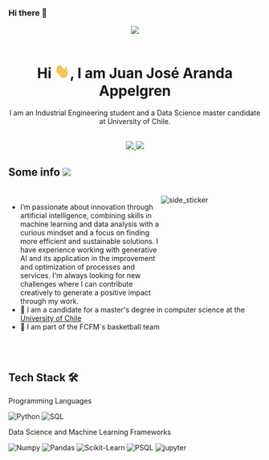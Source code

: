 ### Hi there 👋

<div align="center">
  <img src="https://user-images.githubusercontent.com/74038190/212284136-03988914-d899-44b4-b1d9-4eeccf656e44.gif" width="500">
</div>
<br>

<h1 align="center">Hi <img src="https://raw.githubusercontent.com/ABSphreak/ABSphreak/master/gifs/Hi.gif" width="30px">, I am Juan José Aranda Appelgren </h1>

<div align="center">
I am an Industrial Engineering student and a Data Science master candidate at University of Chile.
</div>
<br>

<p align="center">
    <a href="https://www.linkedin.com/in/juan-jose-aranda-appelgren-b682a1210">
        <img src="https://img.shields.io/badge/LinkedIn-0077B5?style=for-the-badge&logo=linkedin&logoColor=white"/>
    </a>
    <a href="mailto:juanaranda.app@gmail.com">
        <img src="https://img.shields.io/badge/Gmail-D14836?style=for-the-badge&logo=gmail&logoColor=white"/>
    </a>
</p>

## Some info <img src="https://user-images.githubusercontent.com/74038190/216121964-513bdf95-3c8c-429a-82bc-7c770caca8fc.png" width="45px">

<br>

<img align="right" width=200px height=200px alt="side_sticker" src= "https://media2.giphy.com/media/v1.Y2lkPTc5MGI3NjExbWF6bW1mNHlsdGVhODY5ZHp5ZTJnNWN5amo0ZGpoZ3V1bzQ5Z216aiZlcD12MV9pbnRlcm5hbF9naWZfYnlfaWQmY3Q9Zw/zhRA0okWxTGiu78uSk/giphy.gif">

- I’m passionate about innovation through artificial intelligence, combining skills in machine learning and data analysis with a curious mindset and a focus on finding more efficient and sustainable solutions.
I have experience working with generative AI and its application in the improvement and optimization of processes and services. I'm always looking for new challenges where I can contribute creatively to generate a positive impact through my work. 
- 🏫 I am a candidate for a master's degree in computer science at the [University of Chile ](https://www.dcc.uchile.cl/)
- 🏀 I am part of the FCFM`s basketball team


<br>

<br>

## Tech Stack 🛠️

Programming Languages

![Python](https://img.shields.io/badge/Python-FFD43B?style=flat-square&logo=python&logoColor=blue)
![SQL](https://img.shields.io/badge/SQL-FFD43B?style=flat-square&logo=sql&logoColor=blue)

Data Science and Machine Learning Frameworks

![Numpy](https://img.shields.io/badge/Numpy-777BB4?style=flat-square&logo=numpy&logoColor=white])
![Pandas](https://img.shields.io/badge/Pandas-2C2D72?style=flat-square&logo=pandas&logoColor=white])
![Scikit-Learn](https://img.shields.io/badge/scikit_learn-F7931E?style=flat-square&logo=scikit-learn&logoColor=white])
![PSQL](https://img.shields.io/badge/PostgreSQL-316192?style=flat-square&logo=postgresql&logoColor=white)
![jupyter](https://img.shields.io/badge/Jupyter-F37626.svg?&style=flat-square&logo=Jupyter&logoColor=white)
